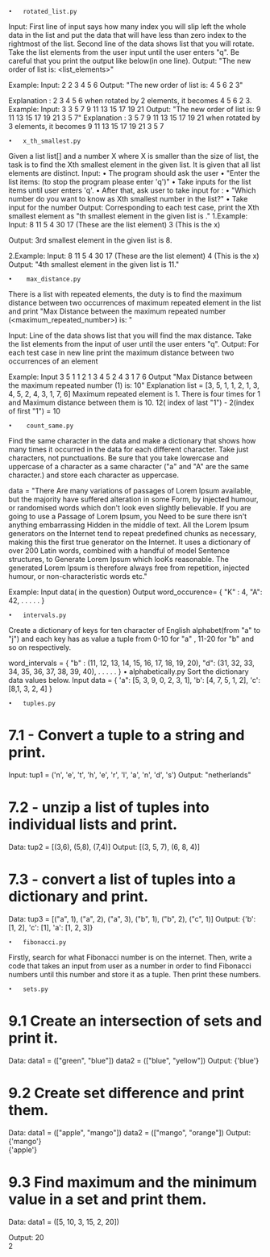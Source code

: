 	•	rotated_list.py
Input:
First line of input says how many index you will slip left the whole data in the list and put the data that will have less than zero index to the rightmost of the list. Second line of the data shows list that you will rotate. Take the list elements from the user input until the user enters "q". Be careful that you print the output like below(in one line).
Output:
"The new order of list is: <list_elements>"

Example:
Input:
2
2 3 4 5 6 
Output:
"The new order of list is: 4 5 6 2 3"


Explanation :
2 3 4 5 6 when rotated by 2 elements, it becomes 4 5 6 2 3.
Example:
Input:
3
3 5 7 9 11 13 15 17 19 21
Output:
"The new order of list is: 9 11 13 15 17 19 21 3 5 7"
Explanation :
3 5 7 9 11 13 15 17 19 21
when rotated by 3 elements, it becomes 
9 11 13 15 17 19 21 3 5 7


	•	x_th_smallest.py
Given a list list[] and a number X where X is smaller than the size of list, the task is to find the Xth smallest element in the given list. It is given that all list elements are distinct.
Input:
	•	The program should ask the user
	•	"Enter the list items: (to stop the program please enter 'q')"
	•	Take inputs for the list items until user enters 'q'.
	•	After that, ask user to take input for :
	•	"Which number do you want to know as Xth smallest number in the list?"
	•	Take input for the number
Output:
Corresponding to each test case, print the Xth smallest element as 
"<X>th smallest element in the given list is <number>."
1.Example:
Input:
8 11 5 4 30 17 	(These are the list element)
3 			(This is the x)

Output:
3rd smallest element in the given list is 8.

2.Example:
Input:
8 11 5 4 30 17 	(These are the list element)
4 			(This is the x)
Output:
"4th smallest element in the given list is 11."


	•	 max_distance.py
There is a list with repeated elements, the duty is to find the maximum distance between two occurrences of maximum repeated element in the list and print 
"Max Distance between the maximum repeated number (<maximum_repeated_number>) is: <distance>"


Input:
Line of the data shows list that you will find the max distance. Take the list elements from the input of user until the user enters "q".
Output:
For each test case in new line print the maximum distance between two occurrences of an element

Example:
Input
3 5 1 1 2 1 3 4 5 2 4 3 1 7 6
Output
"Max Distance between the maximum repeated number (1) is: 10"
Explanation
list = [3, 5, 1, 1, 2, 1, 3, 4, 5, 2, 4, 3, 1, 7, 6]
Maximum repeated element is 1. There is four times for 1 and 
Maximum distance between them is 10. 
12( index of last "1") - 2(index of first "1") = 10


	•	 count_same.py
Find the same character in the data and make a dictionary that shows how many times it occurred in the data for each different character. Take just characters, not punctuations. Be sure that you take lowercase and uppercase of a character as a same character ("a" and "A" are the same character.) and store each character as uppercase.

data = "There Are many variations of passages of Lorem Ipsum available, but the majority have suffered alteration in some Form, by injected humour, or randomised words which don't look even slightly believable. If you are going to use a Passage of Lorem Ipsum, you Need to be sure there isn't anything embarrassing Hidden in the middle of text. All the Lorem Ipsum generators on the Internet tend to repeat predefined chunks as necessary, making this the first true generator on the Internet. It uses a dictionary of over 200 Latin words, combined with a handful of model Sentence structures, to Generate Lorem Ipsum which looKs reasonable. The generated Lorem Ipsum is therefore always free from repetition, injected humour, or non-characteristic words etc."

Example:
Input
data( in the question)
Output
word_occurence= {
"K" : 4,
"A": 42,
.
.
.
.
.
}




	•	intervals.py
Create a dictionary of keys for ten character of English alphabet(from "a" to "j") and each key has as value a tuple from 0-10 for "a" , 11-20 for "b" and so on respectively. 

word_intervals = {
"b" : (11, 12, 13, 14, 15, 16, 17, 18, 19, 20),
"d": (31, 32, 33, 34, 35, 36, 37, 38, 39, 40),
.
.
.
.
.
}
	•	alphabetically.py
Sort the dictionary data values below.
Input
data = 
{
'a": [5, 3, 9, 0, 2, 3, 1],
 'b': [4, 7, 5, 1, 2],
 'c': [8,1, 3, 2, 4]
}

	•	tuples.py
# 7.1 - Convert a tuple to a string and print.
Input:
tup1 = ('n', 'e', 't', 'h', 'e', 'r', 'l', 'a', 'n', 'd', 's')
Output:
"netherlands"



# 7.2 - unzip a list of tuples into individual lists and print.
Data:
tup2 = [(3,6), (5,8), (7,4)]
Output:
[(3, 5, 7), (6, 8, 4)]

# 7.3 -  convert a list of tuples into a dictionary and print.
Data:
tup3 = [("a", 1), ("a", 2), ("a", 3), ("b", 1), ("b", 2), ("c", 1)]
Output:
{'b': [1, 2], 'c': [1], 'a': [1, 2, 3]}

	•	fibonacci.py
Firstly, search for what Fibonacci number is on the internet. Then, write a code that takes an input from user as a number in order to find Fibonacci numbers until this number and store it as a tuple. Then print these numbers.


	•	sets.py
# 9.1 Create an intersection of sets and print it.
Data:
data1 = (["green", "blue"])
data2 = (["blue", "yellow"])
Output:
{'blue'}



# 9.2 Create set difference and print them.
Data:
data1 = (["apple", "mango"])
data2 = (["mango", "orange"])
Output:
{'mango'}                                                                                                     
{'apple'}

# 9.3 Find maximum and the minimum value in a set and print them.
Data:
data1 = ([5, 10, 3, 15, 2, 20])

Output:
20                                                                                                            
2





